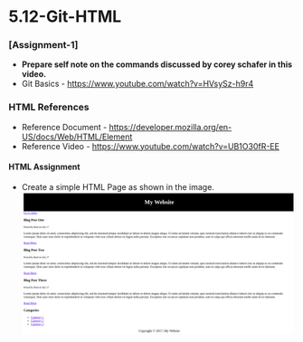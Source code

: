 # 5.12-Git-HTML

### [Assignment-1] 
- **Prepare self note on the commands discussed by corey schafer in this video.**
- Git Basics - https://www.youtube.com/watch?v=HVsySz-h9r4

### HTML References
- Reference Document - https://developer.mozilla.org/en-US/docs/Web/HTML/Element
- Reference Video - https://www.youtube.com/watch?v=UB1O30fR-EE

#### HTML Assignment
* Create a simple HTML Page as shown in the image.
![alt text](https://github.com/bangalorebyte-cohort22/Introduction-to-HTML/blob/master/html%20assignment.png)
